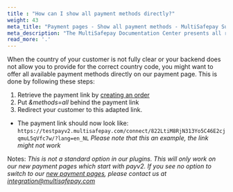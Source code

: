 ```yaml
---
title : "How can I show all payment methods directly?"
weight: 43
meta_title: "Payment pages - Show all payment methods - MultiSafepay Support"
meta_description: "The MultiSafepay Documentation Center presents all relevant information about our Plugins and API. You can also find support pages for Payment Methods, Tools and General Questions as well as the contact details of our Support and Integration Teams."
read_more: '.'
---
```


When the country of your customer is not fully clear or your backend does not allow you to provide for the correct country code, you might want to offer all available payment methods directly on our payment page. This is done by following these steps:

1. Retrieve the payment link by [creating an order](/api/#create-an-order)
2. Put _&methods=all_ behind the payment link
3. Redirect your customer to this adapted link.

* The payment link should now look like: 
``` https://testpayv2.multisafepay.com/connect/822LtiM8RjN313Yo5C46E2cjqmuL5qVfc7w/?lang=en_NL ```
_Please note that this an example, the link might not work_

Notes:
_This is not a standard option in our plugins. 
This will only work on our new payment pages which start with payv2. If you see no option to switch to our [new payment pages](/tools/payment-pages/what-is-payv2), please contact us at <integration@multisafepay.com>_
